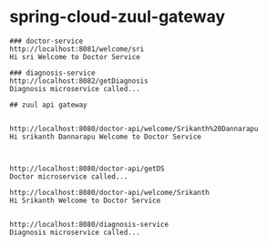 # spring-cloud-zuul-gateway


`````````````````
### doctor-service
http://localhost:8081/welcome/sri
Hi sri Welcome to Doctor Service
`````````````````

`````````````````
### diagnosis-service
http://localhost:8082/getDiagnosis
Diagnosis microservice called...

`````````````````

`````````````````
## zuul api gateway


http://localhost:8080/doctor-api/welcome/Srikanth%20Dannarapu
Hi srikanth Dannarapu Welcome to Doctor Service



http://localhost:8080/doctor-api/getDS
Doctor microservice called...

http://localhost:8080/doctor-api/welcome/Srikanth
Hi Srikanth Welcome to Doctor Service


http://localhost:8080/diagnosis-service
Diagnosis microservice called...

`````````````````